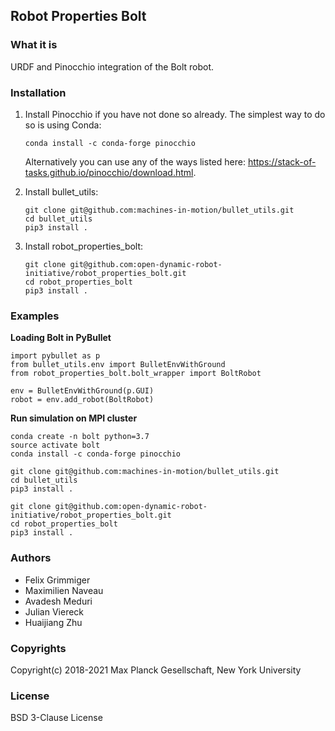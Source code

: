 Robot Properties Bolt
---------------------

### What it is

URDF and Pinocchio integration of the Bolt robot.

### Installation

1. Install Pinocchio if you have not done so already.
    The simplest way to do so is using Conda:

    ```
    conda install -c conda-forge pinocchio
    ```

    Alternatively you can use any of the ways listed here: https://stack-of-tasks.github.io/pinocchio/download.html.

2. Install bullet_utils:
    ```
    git clone git@github.com:machines-in-motion/bullet_utils.git
    cd bullet_utils
    pip3 install .
    ```

3. Install robot_properties_bolt:
    ```
    git clone git@github.com:open-dynamic-robot-initiative/robot_properties_bolt.git
    cd robot_properties_bolt
    pip3 install .
    ```

### Examples

**Loading Bolt in PyBullet**

```
import pybullet as p
from bullet_utils.env import BulletEnvWithGround
from robot_properties_bolt.bolt_wrapper import BoltRobot

env = BulletEnvWithGround(p.GUI)
robot = env.add_robot(BoltRobot)
```

**Run simulation on MPI cluster**

```
conda create -n bolt python=3.7
source activate bolt
conda install -c conda-forge pinocchio 

git clone git@github.com:machines-in-motion/bullet_utils.git
cd bullet_utils
pip3 install .

git clone git@github.com:open-dynamic-robot-initiative/robot_properties_bolt.git
cd robot_properties_bolt
pip3 install .
```

### Authors

- Felix Grimmiger
- Maximilien Naveau
- Avadesh Meduri
- Julian Viereck
- Huaijiang Zhu

### Copyrights

Copyright(c) 2018-2021 Max Planck Gesellschaft, New York University

### License

BSD 3-Clause License


